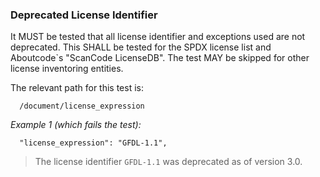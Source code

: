 ### Deprecated License Identifier

It MUST be tested that all license identifier and exceptions used are not deprecated.
This SHALL be tested for the SPDX license list and Aboutcode`s "ScanCode LicenseDB".
The test MAY be skipped for other license inventoring entities.

The relevant path for this test is:

```
  /document/license_expression
```

*Example 1 (which fails the test):*

```
  "license_expression": "GFDL-1.1",
```

> The license identifier `GFDL-1.1` was deprecated as of version 3.0.
